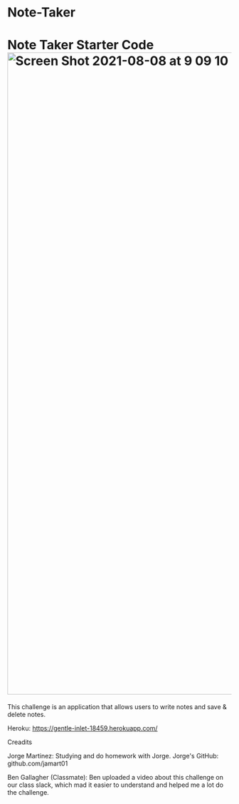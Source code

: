 # Note-Taker

# Note Taker Starter Code<img width="1440" alt="Screen Shot 2021-08-08 at 9 09 10 PM" src="https://user-images.githubusercontent.com/84109630/128651694-56e192ce-aeec-4c8a-ac12-d2d53ef80054.png">





This challenge is an application that allows users to write notes and save & delete notes. 

Heroku: https://gentle-inlet-18459.herokuapp.com/



Creadits


Jorge Martinez: Studying and do homework with Jorge. Jorge's GitHub: github.com/jamart01 

Ben Gallagher (Classmate): Ben uploaded a video about this challenge on our class slack, which mad it easier to understand and helped me a lot do the challenge. 
